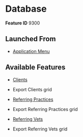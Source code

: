 # Database

**Feature ID** 9300

## Launched From

- [Application Menu](Application%20Menu.md)

## Available Features

- [Clients](Clients.md)

- Export Clients grid

- [Referring Practices](Referring%20Practices.md)

- Export Referring Practices grid

- [Referring Vets](Referring%20Vets.md)

- Export Referring Vets grid





























































